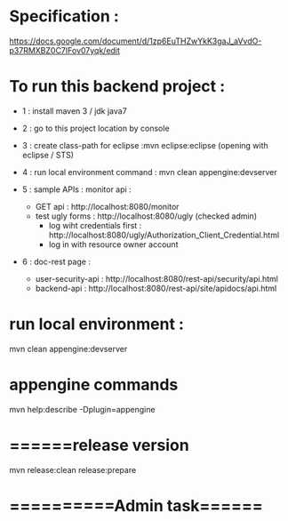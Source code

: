 # Specification :

https://docs.google.com/document/d/1zp6EuTHZwYkK3gaJ_aVvdO-p37RMXBZ0C7IFov07yqk/edit

# To run this backend project :

- 1 : install maven 3 / jdk java7  
- 2 : go to this project location by console
- 3 : create class-path for eclipse :mvn eclipse:eclipse (opening with eclipse / STS)

- 4 : run local environment command :
  mvn clean appengine:devserver

- 5 : sample APIs : monitor api :
   - GET api : http://localhost:8080/monitor
   - test ugly forms : http://localhost:8080/ugly  (checked admin)
     - log wiht credentials first : http://localhost:8080/ugly/Authorization_Client_Credential.html
     - log in with resource owner account 
 
- 6 : doc-rest page :
  - user-security-api :  http://localhost:8080/rest-api/security/api.html
  - backend-api : http://localhost:8080/rest-api/site/apidocs/api.html
 
 
 
# run local environment :
 
mvn clean appengine:devserver 
 
# appengine commands
 mvn help:describe -Dplugin=appengine
 
# ======release version
 mvn release:clean release:prepare

# ==========Admin task======
